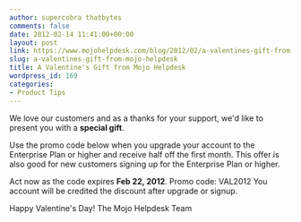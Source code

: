 ```yaml
---
author: supercobra thatbytes
comments: false
date: 2012-02-14 11:41:00+00:00
layout: post
link: https://www.mojohelpdesk.com/blog/2012/02/a-valentines-gift-from-mojo-helpdesk/
slug: a-valentines-gift-from-mojo-helpdesk
title: A Valentine's Gift from Mojo Helpdesk
wordpress_id: 169
categories:
- Product Tips
---
```



We love our customers and as a thanks for your support, we'd like to present you with a **special gift**.

Use the promo code below when you upgrade your account to the Enterprise Plan or higher and receive half off the first month.
This offer is also good for new customers signing up for the Enterprise Plan or higher.

Act now as the code expires **Feb 22, 2012**.
Promo code: VAL2012
You account will be credited the discount after upgrade or signup.

Happy Valentine's Day!
The Mojo Helpdesk Team




